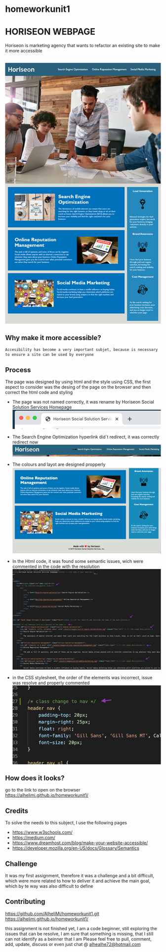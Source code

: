 # homeworkunit1

# HORISEON WEBPAGE


Horiseon is marketing agency that wants to refactor an existing site to make it more accessible

 
![Horiseon page](01-html-css-git-homework-demo.png)


## Why make it more accessible?

```
Accesibility has become a very important subjet, because is necessary to ensure a site can be used by everyone
```

## Process


The page was designed by using html and the style using CSS, the first aspect to consider was the desing of the page on the browser and then correct the html code and styling

- The page was not named correctly, it was rename by Horiseon Social Solution Services Homepage
![Horiseon homepage](homework_screenshots/page_name.png)

- The Search Engine Optimization hyperlink did´t redirect, it was correctly redirect now
![search.engine.optimization](homework_screenshots/search.engine.optimization.jpg)

- The colours and layot are designed propperly
![footer layout](homework_screenshots/footer.jpg)

- In the Html code, it was found some semantic issues, wich were commented in the code with the resolution 
![code example](homework_screenshots/code_example.jpg)

- in the CSS stylesheet, the order of the elements was incorrect, issue was resolve and properly commented
![style sheet](homework_screenshots/style_sheet.jpg)


## How does it looks?

go to the link to open on the browser
https://alhelimi.github.io/homeworkunit1/


## Credits 

To solve the needs to this subject, I use the following pages 
- https://www.w3schools.com/
- https://medium.com/
- https://www.dreamhost.com/blog/make-your-website-accessible/
- https://developer.mozilla.org/en-US/docs/Glossary/Semantics

## Challenge

It was my first assignment, therefore it was a challenge and a bit difficult, which were more related to how to deliver it and achieve the main goal, which by te way was also difficult to define 

## Contributing
https://github.com/AlheliMi/homeworkunit1.git
https://alhelimi.github.io/homeworkunit1/

this assignment is not finished yet, I am a code beginner, still exploring the issues that can be resolve, I am sure that something is missing, that I still can not identify as a beinner that I am
Please feel free to pull, comment, add, update, discuss or even just chat @ alhealhe72@hotmail.com 

